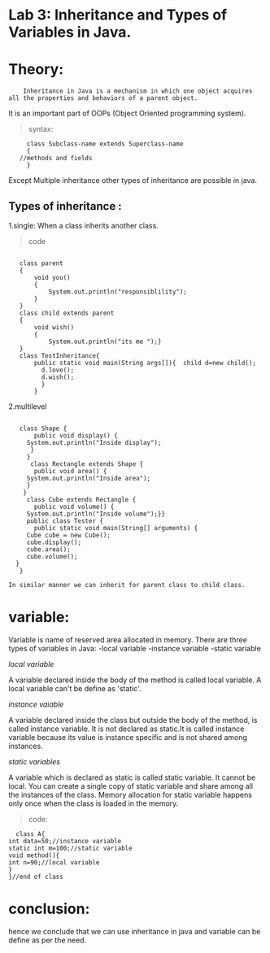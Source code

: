  # Lab 3: Inheritance and Types of Variables in Java.


 # Theory:

        Inheritance in Java is a mechanism in which one object acquires all the properties and behaviors of a parent object. 
   It is an important part of OOPs (Object Oriented programming system).


  >syntax:

```
     class Subclass-name extends Superclass-name  
     { 
   //methods and fields  
     }

```  

 Except Multiple inheritance other types of inheritance are possible in java.


 ## Types of inheritance :

  1.single:
   When a class inherits another class.

>code


 ```

    class parent
    {
    	void you()
    	{
    		System.out.println("responsiblility");
    	}
    }  
    class child extends parent
    {
    	void wish()
    	{
    		System.out.println("its me ");}
    }  
    class TestInheritance{ 
    	public static void main(String args[]){  child d=new child();  
    	  d.love();  
    	  d.wish();  
    	  }
    	}

 ```


 2.multilevel


 ```

    class Shape {
    	public void display() {
      System.out.println("Inside display");
       }
      }
       class Rectangle extends Shape {
       	public void area() {
      System.out.println("Inside area");
      } 
     }
      class Cube extends Rectangle {
      	public void volume() {
      System.out.println("Inside volume");}}
      public class Tester {
      	public static void main(String[] arguments) {
      Cube cube = new Cube();
      cube.display();
      cube.area();
      cube.volume();
   }
    } 

 ```


    In similar manner we can inherit for parent class to child class.
     


# variable:

   Variable is name of reserved area allocated in memory.
 There are three types of variables in Java:
   -local variable
   -instance variable
   -static variable

 
_local variable_

 A variable declared inside the body of the method is called local variable. A local variable can't be define as 'static'.

 _instance vaiable_

   A variable declared inside the class but outside the body of the method, is called instance variable.
 It is not declared as static.It is called instance variable because its value is instance specific and 
is not shared among instances.

  _static variables_

  A variable which is declared as static is called static variable. 
It cannot be local. 
You can create a single copy of static variable and share among all the instances of the class. 
Memory allocation for static variable happens only once when the class is loaded in the memory.
   

> code:

 ```
   class A{  
int data=50;//instance variable  
static int m=100;//static variable  
void method(){  
int n=90;//local variable  
}  
}//end of class

``` 



# conclusion:

hence we conclude that we can use inheritance in java and variable can be define as per the need.









